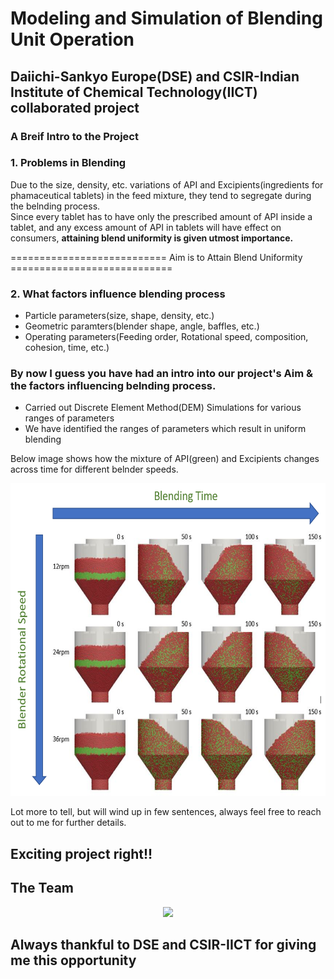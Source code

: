 # Modeling and Simulation of Blending Unit Operation
## Daiichi-Sankyo Europe(DSE) and CSIR-Indian Institute of Chemical Technology(IICT) collaborated project <br>

### A Breif Intro to the Project <br>
### 1. Problems in Blending

Due to the size, density, etc. variations of API and Excipients(ingredients for phamaceutical tablets) in the feed mixture, they tend to segregate during the belnding process.<br>
Since every tablet has to have only the prescribed amount of API inside a tablet, and any excess amount of API in tablets will have effect on consumers, **attaining blend uniformity is given utmost importance.** <br>

=========================== Aim is to Attain Blend Uniformity ============================

### 2. What factors influence blending process
- Particle parameters(size, shape, density, etc.)
- Geometric paramters(blender shape, angle, baffles, etc.)
- Operating parameters(Feeding order, Rotational speed, composition, cohesion, time, etc.)

### By now I guess you have had an intro into our project's Aim & the factors influencing belnding process.

- Carried out Discrete Element Method(DEM) Simulations for various ranges of parameters
- We have identified the ranges of parameters which result in uniform blending

Below image shows how the mixture of API(green) and Excipients changes across time for different belnder speeds.

<img src="https://github.com/shivavaddagani/Modeling-and-Simulation-of-Blending-Unit-Operation/blob/master/Images/Picture1.png" alt="alt text" width="600" height="500">

Lot more to tell, but will wind up in few sentences, always feel free to reach out to me for further details.

## Exciting project right!!

## The Team

<p align="center">
  <img src="https://github.com/shivavaddagani/Modeling-and-Simulation-of-Blending-Unit-Operation/blob/master/Images/IMG_3363.JPG"/>
</p>

## Always thankful to DSE and CSIR-IICT for giving me this opportunity
